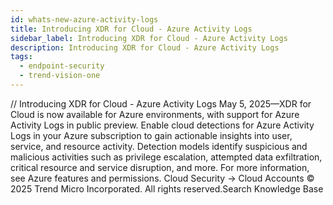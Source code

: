 ```yaml
---
id: whats-new-azure-activity-logs
title: Introducing XDR for Cloud - Azure Activity Logs
sidebar_label: Introducing XDR for Cloud - Azure Activity Logs
description: Introducing XDR for Cloud - Azure Activity Logs
tags:
  - endpoint-security
  - trend-vision-one
---
```


/*<![CDATA[*/ $('#title').html($('meta[name=map-description]').attr('content')); /*]]>*/ Introducing XDR for Cloud - Azure Activity Logs May 5, 2025—XDR for Cloud is now available for Azure environments, with support for Azure Activity Logs in public preview. Enable cloud detections for Azure Activity Logs in your Azure subscription to gain actionable insights into user, service, and resource activity. Detection models identify suspicious and malicious activities such as privilege escalation, attempted data exfiltration, critical resource and service disruption, and more. For more information, see Azure features and permissions. Cloud Security → Cloud Accounts © 2025 Trend Micro Incorporated. All rights reserved.Search Knowledge Base
